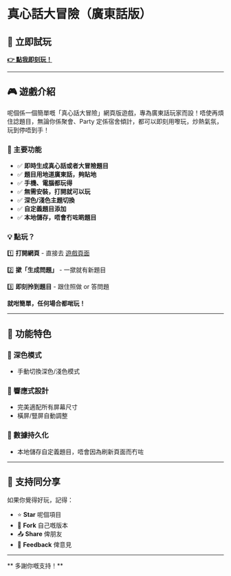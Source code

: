 # 真心話大冒險（廣東話版）

## 🚩 立即試玩

**[👉 點我即刻玩！](https://heilcheng.github.io/Truth-or-Dare-Canto)**

---

## 🎮 遊戲介紹

呢個係一個簡單嘅「真心話大冒險」網頁版遊戲，專為廣東話玩家而設！唔使再煩住諗題目，無論你係聚會、Party 定係宿舍傾計，都可以即刻用嚟玩，炒熱氣氛，玩到停唔到手！

### 🌟 主要功能

- ✅ **即時生成真心話或者大冒險題目**
- ✅ **題目用地道廣東話，夠貼地**
- ✅ **手機、電腦都玩得**
- ✅ **無需安裝，打開就可以玩**
- ✅ **深色/淺色主題切換**
- ✅ **自定義題目添加**
- ✅ **本地儲存，唔會冇咗啲題目**

### 💡 點玩？

1️⃣ **打開網頁** - 直接去 [遊戲頁面](https://heilcheng.github.io/Truth-or-Dare-Canto)

2️⃣ **撳「生成問題」** - 一撳就有新題目

3️⃣ **即刻拎到題目** - 跟住照做 or 答問題

**就咁簡單，任何場合都啱玩！**

---

## 🎨 功能特色

### 🌙 深色模式
- 手動切換深色/淺色模式

### 📱 響應式設計
- 完美適配所有屏幕尺寸
- 橫屏/豎屏自動調整

### 💾 數據持久化
- 本地儲存自定義題目，唔會因為刷新頁面而冇咗

---

## 💖 支持同分享

如果你覺得好玩，記得：

- ⭐ **Star** 呢個項目
- 🔄 **Fork** 自己嘅版本
- 📤 **Share** 俾朋友
- 💬 **Feedback** 俾意見

---

** 多謝你嘅支持！**
